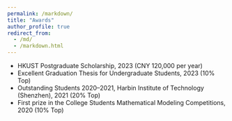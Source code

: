 ```yaml
---
permalink: /markdown/
title: "Awards"
author_profile: true
redirect_from: 
  - /md/
  - /markdown.html
---
```

* HKUST Postgraduate Scholarship, 2023 (CNY 120,000 per year)
* Excellent Graduation Thesis for Undergraduate Students, 2023 (10% Top) 
* Outstanding Students 2020–2021, Harbin Institute of Technology (Shenzhen), 2021 (20% Top)
* First prize in the College Students Mathematical Modeling Competitions, 2020 (10% Top)
